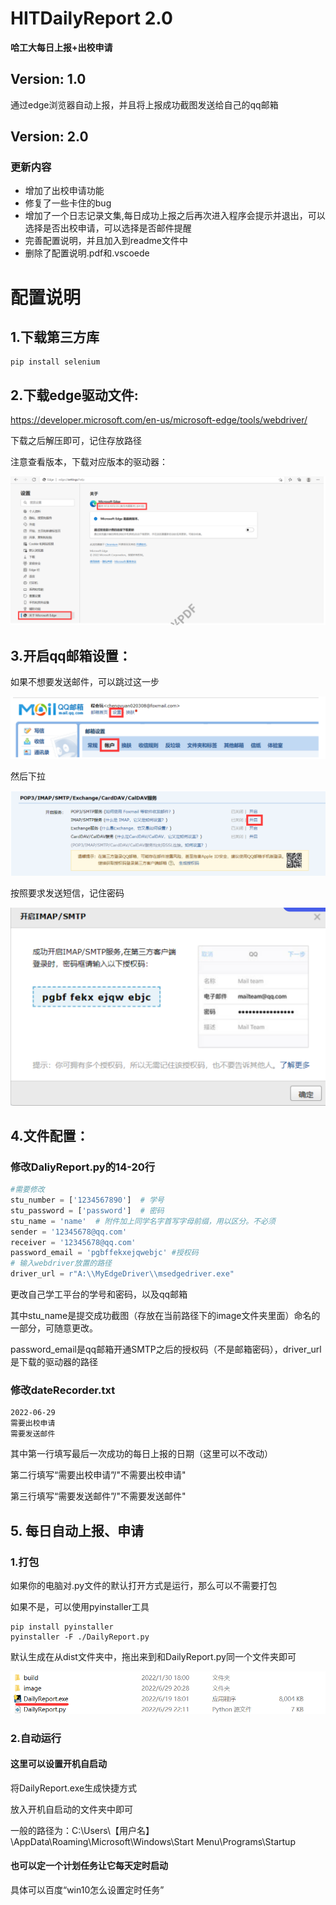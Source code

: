 # HITDailyReport 2.0
**哈工大每日上报+出校申请**  

## Version: 1.0
通过edge浏览器自动上报，并且将上报成功截图发送给自己的qq邮箱   

## Version: 2.0
### 更新内容
- 增加了出校申请功能
- 修复了一些卡住的bug
- 增加了一个日志记录文集,每日成功上报之后再次进入程序会提示并退出，可以选择是否出校申请，可以选择是否邮件提醒
- 完善配置说明，并且加入到readme文件中
- 删除了配置说明.pdf和.vscoede

# 配置说明
## 1.下载第三方库
	pip install selenium
## 2.下载edge驱动文件:
https://developer.microsoft.com/en-us/microsoft-edge/tools/webdriver/

下载之后解压即可，记住存放路径

注意查看版本，下载对应版本的驱动器：

![1](.\readmeAssets/1.png)

## 3.开启qq邮箱设置：

如果不想要发送邮件，可以跳过这一步

![2](.\readmeAssets/2.png)

然后下拉

![3](.\readmeAssets/3.png)

按照要求发送短信，记住密码

![4](.\readmeAssets/4.png)

## 4.文件配置：
### 修改DaliyReport.py的14-20行
```python
#需要修改
stu_number = ['1234567890']  # 学号
stu_password = ['password']  # 密码
stu_name = 'name'  # 附件加上同学名字首写字母前缀，用以区分。不必须
sender = '12345678@qq.com'
receiver = '12345678@qq.com'
password_email = 'pgbffekxejqwebjc' #授权码
# 输入webdriver放置的路径
driver_url = r"A:\\MyEdgeDriver\\msedgedriver.exe"
```
更改自己学工平台的学号和密码，以及qq邮箱

其中stu_name是提交成功截图（存放在当前路径下的image文件夹里面）命名的一部分，可随意更改。

password_email是qq邮箱开通SMTP之后的授权码（不是邮箱密码），driver_url是下载的驱动器的路径

### 修改dateRecorder.txt
```
2022-06-29
需要出校申请
需要发送邮件
```
其中第一行填写最后一次成功的每日上报的日期（这里可以不改动）

第二行填写“需要出校申请”/"不需要出校申请"

第三行填写“需要发送邮件”/"不需要发送邮件"

## 5. 每日自动上报、申请
### 1.打包
如果你的电脑对.py文件的默认打开方式是运行，那么可以不需要打包

如果不是，可以使用pyinstaller工具

```
pip install pyinstaller
pyinstaller -F ./DailyReport.py
```
默认生成在从dist文件夹中，拖出来到和DailyReport.py同一个文件夹即可

![5](.\readmeAssets/5.png)
### 2.自动运行
#### 这里可以设置开机自启动
将DailyReport.exe生成快捷方式

放入开机自启动的文件夹中即可

一般的路径为：C:\Users\【用户名】\AppData\Roaming\Microsoft\Windows\Start Menu\Programs\Startup
#### 也可以定一个计划任务让它每天定时启动
具体可以百度“win10怎么设置定时任务”